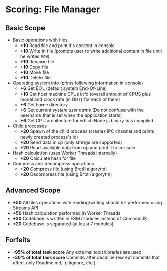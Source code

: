 # Scoring: File Manager

## Basic Scope

- Basic operations with files
    - **+10** Read file and print it's content in console
    - **+10** Write in file (prompts user to write additional content in file until he writes `EOW`)
    - **+10** Rename file
    - **+10** Copy file
    - **+10** Move file
    - **+10** Delete file
- Operating system info (prints following information in console)
    - **+6** Get EOL (default system End-Of-Line)
    - **+10** Get host machine CPUs info (overall amount of CPUS plus model and clock rate (in GHz) for each of them)
    - **+6** Get home directory
    - **+6** Get current *system user name* (Do not confuse with the username that is set when the application starts)
    - **+6** Get CPU architecture for which Node.js binary has compiled
- Child processes
    - **+20** Spawn of the child process (creates IPC channel and prints newly created process's id)
    - **+20** Send data in cp (only strings are supported)
    - **+20** Read available data from cp and print it to console
- Hash calculation (uses Worker Threads internally)
    - **+20** Calculate hash for file 
- Compress and decompress operations
    - **+20** Compress file (using Brotli algorytm)
    - **+20** Decompress file (using Brotli algorytm)

## Advanced Scope

- **+50** All files operations with reading/writing should be performed using Streams API
- **+50** Hash calculation performed in Worker Threads
- **+20** Codebase is written in ESM modules instead of CommonJS
- **+20** Codebase is separated (at least 7 modules)

## Forfeits
- **-95% of total task score** Any external tools/libraries are used
- **-30% of total task score** Commits after deadline (except commits that affect only Readme.md, .gitignore, etc.)